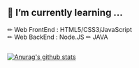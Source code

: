 ## 🌱 I’m currently learning ...
  ✏ Web FrontEnd : HTML5/CSS3/JavaScript     
  ✏ Web BackEnd : Node.JS
  ✏  JAVA
 
<!--  ## 📫 How to reach me: 
 ### Please send me an e-mail.      
  📩 chamgrace@naver.com       -->
 
 
 ##
 [![Anurag's github stats](https://github-readme-stats.vercel.app/api?username=hwihwi99)](https://github.com/anuraghazra/github-readme-stats)

<!--
**hwihwi99/hwihwi99** is a ✨ _special_ ✨ repository because its `README.md` (this file) appears on your GitHub profile.

Here are some ideas to get you started:

- 🔭 I’m currently working on ...
- 🌱 I’m currently learning ...
- 👯 I’m looking to collaborate on ...
- 🤔 I’m looking for help with ...
- 💬 Ask me about ...
- 📫 How to reach me: ...
- 😄 Pronouns: ...
- ⚡ Fun fact: ...
-->
